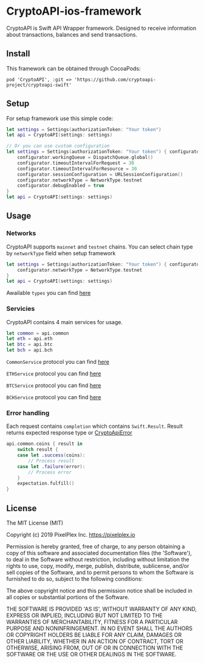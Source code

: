 # CryptoAPI-ios-framework

CryptoAPI is Swift API Wrapper framework. Designed to receive information about transactions, balances and send transactions.

## Install

This framework can be obtained through CocoaPods:
```
pod 'CryptoAPI', :git => 'https://github.com/cryptoapi-project/cryptoapi-swift'
```

## Setup

For setup framework use this simple code:
```swift
let settings = Settings(authorizationToken: "Your token")
let api = CryptoAPI(settings: settings)

// Or you can use custom configuration
let settings = Settings(authorizationToken: "Your token") { configurator in
    configurator.workingQueue = DispatchQueue.global()
    configurator.timeoutIntervalForRequest = 30
    configurator.timeoutIntervalForResource = 30
    configurator.sessionConfiguration = URLSessionConfiguration()
    configurator.networkType = NetworkType.testnet
    configurator.debugEnabled = true
}
let api = CryptoAPI(settings: settings)
```

## Usage

### Networks

CryptoAPI supports `mainnet` and `testnet` chains. You can select chain type by `networkType` field when setup framework
```swift
let settings = Settings(authorizationToken: "Your token") { configurator in
    configurator.networkType = NetworkType.testnet
}
let api = CryptoAPI(settings: settings)
```
Awailable `types` you can find [here](/CryptoAPI/NetworkType.swift)

### Servicies

CryptoAPI contains 4 main services for usage.
```swift
let common = api.common
let eth = api.eth
let btc = api.btc
let bch = api.bch
```
`CommonService` protocol you can find [here](/CryptoAPI/Servicies/Protocols/CommonService.swift)

`ETHService` protocol you can find [here](/CryptoAPI/Servicies/Protocols/ETHService.swift)

`BTCService` protocol you can find [here](/CryptoAPI/Servicies/Protocols/BTCService.swift)

`BCHService` protocol you can find [here](/CryptoAPI/Servicies/Protocols/BСHServiсe.swift)

### Error handling

Each request contains `completion` which contains `Swift.Result`. Result returns expected response type or [CryptoApiError](/CryptoAPI/Errors/CryptoApiError.swift)
```swift
api.common.coins { result in
    switch result {
    case let .success(coins):
        // Process result
    case let .failure(error):
        // Process error
    }
    expectation.fulfill()
}
```
## License

The MIT License (MIT)

Copyright (c) 2019 PixelPlex Inc. <https://pixelplex.io>

Permission is hereby granted, free of charge, to any person obtaining
a copy of this software and associated documentation files (the
'Software'), to deal in the Software without restriction, including
without limitation the rights to use, copy, modify, merge, publish,
distribute, sublicense, and/or sell copies of the Software, and to
permit persons to whom the Software is furnished to do so, subject to
the following conditions:

The above copyright notice and this permission notice shall be
included in all copies or substantial portions of the Software.

THE SOFTWARE IS PROVIDED 'AS IS', WITHOUT WARRANTY OF ANY KIND,
EXPRESS OR IMPLIED, INCLUDING BUT NOT LIMITED TO THE WARRANTIES OF
MERCHANTABILITY, FITNESS FOR A PARTICULAR PURPOSE AND NONINFRINGEMENT.
IN NO EVENT SHALL THE AUTHORS OR COPYRIGHT HOLDERS BE LIABLE FOR ANY
CLAIM, DAMAGES OR OTHER LIABILITY, WHETHER IN AN ACTION OF CONTRACT,
TORT OR OTHERWISE, ARISING FROM, OUT OF OR IN CONNECTION WITH THE
SOFTWARE OR THE USE OR OTHER DEALINGS IN THE SOFTWARE.
